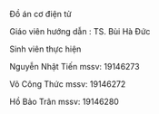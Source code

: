 Đồ án cơ điện tử

Giáo viên hướng dẫn : TS. Bùi Hà Đức

Sinh viên thực hiện

Nguyễn Nhật Tiến mssv: 19146273

Võ Công Thức mssv: 19146272

Hồ Bảo Trân mssv: 19146280
